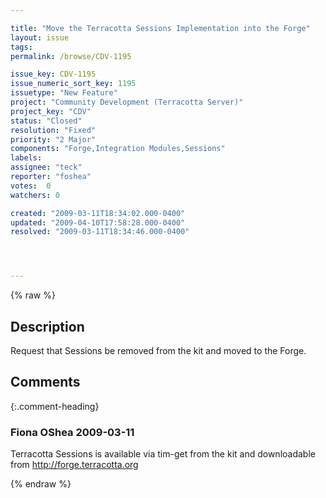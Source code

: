 ```yaml
---

title: "Move the Terracotta Sessions Implementation into the Forge"
layout: issue
tags: 
permalink: /browse/CDV-1195

issue_key: CDV-1195
issue_numeric_sort_key: 1195
issuetype: "New Feature"
project: "Community Development (Terracotta Server)"
project_key: "CDV"
status: "Closed"
resolution: "Fixed"
priority: "2 Major"
components: "Forge,Integration Modules,Sessions"
labels: 
assignee: "teck"
reporter: "foshea"
votes:  0
watchers: 0

created: "2009-03-11T18:34:02.000-0400"
updated: "2009-04-10T17:58:28.000-0400"
resolved: "2009-03-11T18:34:46.000-0400"




---
```


{% raw %}

## Description

<div markdown="1" class="description">

Request that Sessions be removed from the kit and moved to the Forge.


</div>

## Comments


{:.comment-heading}
### **Fiona OShea** <span class="date">2009-03-11</span>

<div markdown="1" class="comment">

Terracotta Sessions is available via tim-get from the kit and downloadable from http://forge.terracotta.org


</div>



{% endraw %}
